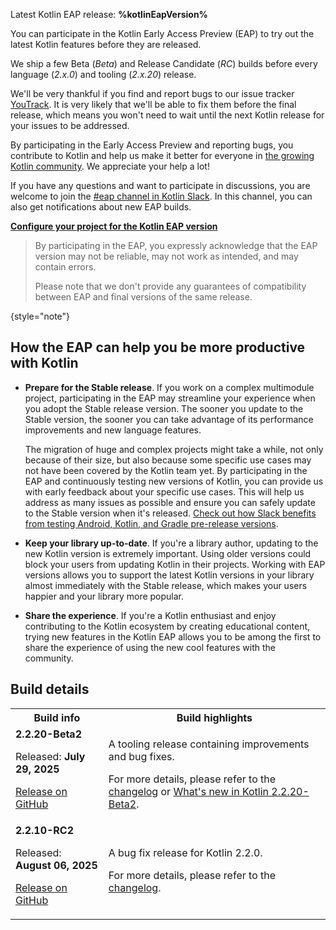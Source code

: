 [//]: # (title: Participate in the Kotlin Early Access Preview)

<tldr>
    <p>Latest Kotlin EAP release: <strong>%kotlinEapVersion%</strong></p>
</tldr>

You can participate in the Kotlin Early Access Preview (EAP) to try out the latest Kotlin features before they are released.

We ship a few Beta (_Beta_) and Release Candidate (_RC_) builds before every language (_2.x.0_) and tooling (_2.x.20_) release. 

We'll be very thankful if you find and report bugs to our issue tracker [YouTrack](https://kotl.in/issue). 
It is very likely that we'll be able to fix them before the final release, which means you won't need to wait until the next Kotlin release for your issues to be addressed. 

By participating in the Early Access Preview and reporting bugs, you contribute to Kotlin and help us make it better 
for everyone in [the growing Kotlin community](https://kotlinlang.org/community/). We appreciate your help a lot! 

If you have any questions and want to participate in discussions, you are welcome to join the [#eap channel in Kotlin Slack](https://app.slack.com/client/T09229ZC6/C0KLZSCHF). 
In this channel, you can also get notifications about new EAP builds.

**[Configure your project for the Kotlin EAP version](configure-build-for-eap.md)**

> By participating in the EAP, you expressly acknowledge that the EAP version may not be reliable, may not work as intended, and may contain errors.
>
> Please note that we don't provide any guarantees of compatibility between EAP and final versions of the same release. 
>
{style="note"}

## How the EAP can help you be more productive with Kotlin

* **Prepare for the Stable release**. If you work on a complex multimodule project, participating in the EAP may streamline 
  your experience when you adopt the Stable release version. The sooner you update to the Stable version, the sooner you 
  can take advantage of its performance improvements and new language features. 

  The migration of huge and complex projects might take a while, not only because of their size, but also because some 
  specific use cases may not have been covered by the Kotlin team yet. By participating in the EAP and continuously testing 
  new versions of Kotlin, you can provide us with early feedback about your specific use cases. This will help us address 
  as many issues as possible and ensure you can safely update to the Stable version when it's released. [Check out how 
  Slack benefits from testing Android, Kotlin, and Gradle pre-release versions](https://slack.engineering/shadow-jobs/).
* **Keep your library up-to-date**. If you're a library author, updating to the new Kotlin version is extremely important. 
  Using older versions could block your users from updating Kotlin in their projects. Working with EAP versions allows you to support the latest Kotlin versions in your library almost immediately with the Stable release, which makes your users happier and your library more popular.
* **Share the experience**. If you're a Kotlin enthusiast and enjoy contributing to the Kotlin ecosystem by creating 
  educational content, trying new features in the Kotlin EAP allows you to be among the first to share the experience of 
  using the new cool features with the community.

## Build details

<!-- _No preview versions are currently available._ -->

<table>
    <tr>
        <th>Build info</th>
        <th>Build highlights</th>
    </tr>
    <tr>
        <td><strong>2.2.20-Beta2</strong>
            <p>Released: <strong>July 29, 2025</strong></p>
            <p><a href="https://github.com/JetBrains/kotlin/releases/tag/v2.2.20-Beta2" target="_blank">Release on GitHub</a></p>
        </td>
        <td>
            <p>A tooling release containing improvements and bug fixes.</p>
            <p>For more details, please refer to the <a href="https://github.com/JetBrains/kotlin/releases/tag/v2.2.20-Beta2">changelog</a> or <a href="whatsnew-eap.md">What's new in Kotlin 2.2.20-Beta2</a>.</p>
        </td>
    </tr>
    <tr>
        <td><strong>2.2.10-RC2</strong>
            <p>Released: <strong>August 06, 2025</strong></p>
            <p><a href="https://github.com/JetBrains/kotlin/releases/tag/v2.2.10-RC2" target="_blank">Release on GitHub</a></p>
        </td>
        <td>
            <p>A bug fix release for Kotlin 2.2.0.</p>
            <p>For more details, please refer to the <a href="https://github.com/JetBrains/kotlin/releases/tag/v2.2.10-RC2">changelog</a>.</p>
        </td>
    </tr>
</table>
